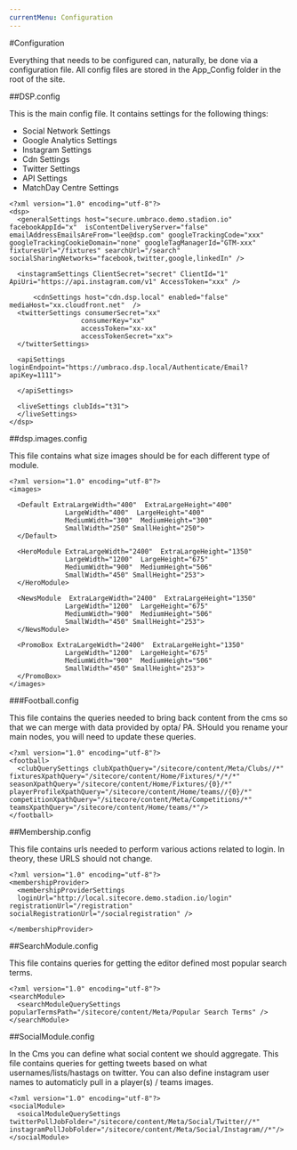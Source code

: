 ```yaml
---
currentMenu: Configuration
---
```


#Configuration

Everything that needs to be configured can, naturally, be done via a configuration file. All config files are stored in the App_Config folder in the root of the site.

##DSP.config


This is the main config file. It contains settings for the following things:

* Social Network Settings
* Google Analytics Settings
* Instagram Settings
* Cdn Settings
* Twitter Settings
* API Settings
* MatchDay Centre Settings

```
<?xml version="1.0" encoding="utf-8"?>
<dsp>
  <generalSettings host="secure.umbraco.demo.stadion.io" facebookAppId="x"  isContentDeliveryServer="false"  emailAddressEmailsAreFrom="lee@dsp.com" googleTrackingCode="xxx" googleTrackingCookieDomain="none" googleTagManagerId="GTM-xxx" fixturesUrl="/fixtures" searchUrl="/search" socialSharingNetworks="facebook,twitter,google,linkedIn" />

  <instagramSettings ClientSecret="secret" ClientId="1" ApiUri="https://api.instagram.com/v1" AccessToken="xxx" />
  
      <cdnSettings host="cdn.dsp.local" enabled="false" mediaHost="xx.cloudfront.net"  />
  <twitterSettings consumerSecret="xx"
                  consumerKey="xx"
                  accessToken="xx-xx"
                  accessTokenSecret="xx">
  </twitterSettings>

  <apiSettings loginEndpoint="https://umbraco.dsp.local/Authenticate/Email?apiKey=1111">
    
  </apiSettings>

  <liveSettings clubIds="t31">
  </liveSettings>
</dsp>
```

##dsp.images.config

This file contains what size images should be for each different type of module.

```
<?xml version="1.0" encoding="utf-8"?>
<images>

  <Default ExtraLargeWidth="400"  ExtraLargeHeight="400"
              LargeWidth="400"  LargeHeight="400"
              MediumWidth="300"  MediumHeight="300"
              SmallWidth="250" SmallHeight="250">
  </Default>

  <HeroModule ExtraLargeWidth="2400"  ExtraLargeHeight="1350"
              LargeWidth="1200"  LargeHeight="675"
              MediumWidth="900"  MediumHeight="506"
              SmallWidth="450" SmallHeight="253">
  </HeroModule>

  <NewsModule  ExtraLargeWidth="2400"  ExtraLargeHeight="1350"
              LargeWidth="1200"  LargeHeight="675"
              MediumWidth="900"  MediumHeight="506"
              SmallWidth="450" SmallHeight="253">
  </NewsModule>

  <PromoBox ExtraLargeWidth="2400"  ExtraLargeHeight="1350"
              LargeWidth="1200"  LargeHeight="675"
              MediumWidth="900"  MediumHeight="506"
              SmallWidth="450" SmallHeight="253">
  </PromoBox>
</images>
```

###Football.config

This file contains the queries needed to bring back content from the cms so that we can merge with data provided by opta/ PA. SHould you rename your main nodes, you will need to update these queries.

```
<?xml version="1.0" encoding="utf-8"?>
<football>
  <clubQuerySettings clubXpathQuery="/sitecore/content/Meta/Clubs//*" fixturesXpathQuery="/sitecore/content/Home/Fixtures/*/*/*" seasonXpathQuery="/sitecore/content/Home/Fixtures/{0}/*" playerProfileXpathQuery="/sitecore/content/Home/teams//{0}/*" competitionXpathQuery="/sitecore/content/Meta/Competitions/*" teamsXpathQuery="/sitecore/content/Home/teams/*"/>
</football>
```

##Membership.config

This file contains urls needed to perform various actions related to login. In theory, these URLS should not change.

```
<?xml version="1.0" encoding="utf-8"?>
<membershipProvider>
  <membershipProviderSettings
  loginUrl="http://local.sitecore.demo.stadion.io/login"  registrationUrl="/registration" socialRegistrationUrl="/socialregistration" />

</membershipProvider>
```

##SearchModule.config

This file contains queries for getting the editor defined most popular search terms.

```
<?xml version="1.0" encoding="utf-8"?>
<searchModule>
  <searchModuleQuerySettings popularTermsPath="/sitecore/content/Meta/Popular Search Terms" />
</searchModule>
```

##SocialModule.config

In the Cms you can define what social content we should aggregate. 
This file contains queries for getting tweets based on what usernames/lists/hastags on twitter. 
You can also define instagram user names to automaticly pull in a player(s) / teams images.

```
<?xml version="1.0" encoding="utf-8"?>
<socialModule>
  <soicalModuleQuerySettings twitterPollJobFolder="/sitecore/content/Meta/Social/Twitter//*" instagramPollJobFolder="/sitecore/content/Meta/Social/Instagram//*"/>
</socialModule>
```